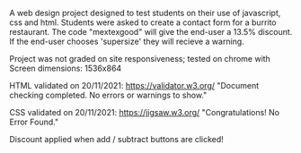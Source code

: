 A web design project designed to test students on their use of javascript, css and html. 
Students were asked to create a contact form for a burrito restaurant. 
The code "mextexgood" will give the end-user a 13.5% discount.
If the end-user chooses 'supersize' they will recieve a warning. 


Project was not graded on site responsiveness;
tested on chrome with Screen dimensions: 1536x864

HTML validated on 20/11/2021:
https://validator.w3.org/
"Document checking completed. No errors or warnings to show."

CSS validated on 20/11/2021:
https://jigsaw.w3.org/
"Congratulations! No Error Found."

Discount applied when add / subtract buttons are clicked! 
